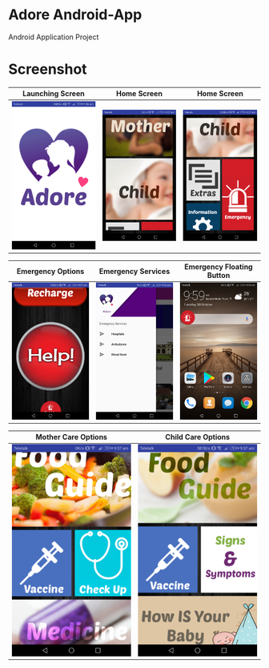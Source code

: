 # Adore Android-App
Android Application Project

# Screenshot
Launching Screen | Home Screen | Home Screen
:-------------------------:|:-------------------------: | :-------------------------:
![](https://github.com/mukitul/Adore-Android-App-/blob/master/44979350_310263072893494_377379174068781056_n.png) | ![](https://github.com/mukitul/Adore-Android-App-/blob/master/44998575_199501760938685_4774209298894946304_n.png) | ![](https://github.com/mukitul/Adore-Android-App-/blob/master/45032945_1067047980127630_2138745253568446464_n.png)

Emergency Options | Emergency Services | Emergency Floating Button
:-------------------------:|:-------------------------: | :-------------------------:
![](https://github.com/mukitul/Adore-Android-App-/blob/master/44954742_1914254048883595_7114308232822128640_n.png) | ![](https://github.com/mukitul/Adore-Android-App-/blob/master/44932380_2138918159693120_6248780328773615616_n.png) | ![](https://github.com/mukitul/Adore-Android-App-/blob/master/45014906_177578156441702_8086308294534103040_n.png)

Mother Care Options | Child Care Options
:-------------------------:|:-------------------------:
![](https://github.com/mukitul/Adore-Android-App-/blob/master/45013171_183153652562956_8743632114106236928_n.png) | ![](https://github.com/mukitul/Adore-Android-App-/blob/master/45008088_340383459844646_431088882566561792_n.png)
